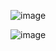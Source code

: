 

![image](https://github.com/user-attachments/assets/1607c08d-903d-4504-9cd3-421d805bc4d4)

![image](https://github.com/user-attachments/assets/cd8f793b-0acb-4fe0-b757-8cbe4cc3b012)
